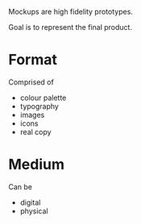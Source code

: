 Mockups are high fidelity prototypes.

Goal is to represent the final product.

# Format

Comprised of

- colour palette
- typography
- images
- icons
- real copy

# Medium

Can be

- digital
- physical
